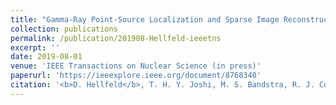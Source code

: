 ```yaml
---
title: "Gamma-Ray Point-Source Localization and Sparse Image Reconstruction using Poisson Likelihood"
collection: publications
permalink: /publication/201908-Hellfeld-ieeetns
excerpt: ''
date: 2019-08-01
venue: 'IEEE Transactions on Nuclear Science (in press)'
paperurl: 'https://ieeexplore.ieee.org/document/8768340'
citation: '<b>D. Hellfeld</b>, T. H. Y. Joshi, M. S. Bandstra, R. J. Cooper, B. J. Quiter, and K. Vetter, &quot;Gamma-Ray Point-Source Localization and Sparse Image Reconstruction using Poisson Likelihood&quot;, <i>IEEE Trans. Nucl. Sci. (in press)</i>, 2019.'
---
```


<!-- This paper is about ... -->
